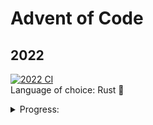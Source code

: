 # Advent of Code

## 2022
[![2022 CI](https://github.com/tatupesonen/aoc/actions/workflows/2022.yml/badge.svg)](https://github.com/tatupesonen/aoc/actions/workflows/2022.yml)  
Language of choice: Rust 🦀

<details>
<summary>Progress:</summary>
<br>
<table>
    <tr>
        <td>Day</td>
        <td>Part 1</td>
        <td>Part 2</td>
    </tr>
    <tr>
        <td>1</td>
        <td>:star:</td>
        <td>:star:</td>
    </tr>
    <tr>
        <td>2</td>
        <td>:star:</td>
        <td>:star:</td>
    </tr>
    <tr>
        <td>3</td>
        <td>:star:</td>
        <td>:star:</td>
    </tr>
    <tr>
        <td>4</td>
        <td>:star:</td>
        <td>:star:</td>
    </tr>
    <tr>
        <td>5</td>
        <td>:star:</td>
        <td>:star:</td>
    </tr>
    <tr>
        <td>6</td>
        <td>:star:</td>
        <td>:star:</td>
    </tr>
</table>
</details>